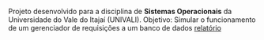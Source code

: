 Projeto desenvolvido para a disciplina de **Sistemas Operacionais** da Universidade do Vale do Itajaí (UNIVALI).
Objetivo: Simular o funcionamento de um gerenciador de requisições a um banco de dados
[relatório](Trabalho_M1/Relatorio%20Do%20Sistema%20De%20Processamento.pdf)
